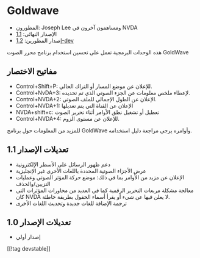 # Goldwave #

* المطورون: Joseph Lee ومساهمون آخرون في NVDA
* الإصدار النهائي: [1.1][1]
* إصدار المطورين: [1.2-dev][2]

هذه الوحدات البرمجية تعمل على تحسين استخدام برنامج محرر الصوت GoldWave

## مفاتيح الاختصار ##

* Control+Shift+P: للإعلان عن موضع المسار أو التراك الحالي.
* Control+NvDA+3: لإعطاء ملخص معلومات عن الجزء الصوتي الذي تم تحديده.
* Control+NVDA+2: الإعلان عن الطول الإجمالي للملف الصوتي.
* Control+NVDA+1: الإعلان عن القناة التي يتم تعديلها
* NVDA+shift+c: تعطيل أو تشغيل نطق الأوامر أثناء تحرير الصوت
* Control+NVDA+4: للإعلان عن مستوى الزوم.

للمزيد من المعلومات حول برنامج GoldWave وأوامره يرجى مراجعة دليل استخدامه.

## تعديلات الإصدار 1.1 ##

* دعم ظهور الرسائل على الأسطر الإلكترونية
* عرض الأجزاء الصوتية المحددة باللغات الأخرى غير الإنجليزية
* الإعلان عن مزيد من الأوامر بما في ذلك: موضع حركة المؤثر الصوتي وعمليات
  التزيين/والحذف
* معالجة مشكلة مربعات التحرير الرقمية كما في العديد من محاورات المؤثرات التي
  كان NVDA لا يعلن فيها عن شيء أو يقرأ أسماء الحقول بطريقة خاطئة.
* ترجمة الإضافة للغات جديدة وتحديث اللغات الأخرى

## تعديلات الإصدار 1.0 ##

* إصدار أولي

[[!tag devstable]]

[1]: http://addons.nvda-project.org/files/get.php?file=gwv

[2]: http://addons.nvda-project.org/files/get.php?file=gwv
